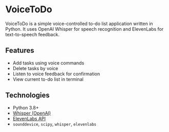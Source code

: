 # VoiceToDo

VoiceToDo is a simple voice-controlled to-do list application written in Python. It uses OpenAI Whisper for speech recognition and ElevenLabs for text-to-speech feedback.

## Features

- Add tasks using voice commands
- Delete tasks by voice
- Listen to voice feedback for confirmation
- View current to-do list in terminal

## Technologies

- Python 3.8+
- [Whisper (OpenAI)](https://github.com/openai/whisper)
- [ElevenLabs API](https://www.elevenlabs.io/)
- `sounddevice`, `scipy`, `whisper`, `elevenlabs`
